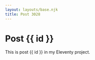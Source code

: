 ```yaml
---
layout: layouts/base.njk
title: Post 3028
---
```


# Post {{ id }}

This is post {{ id }} in my Eleventy project.
